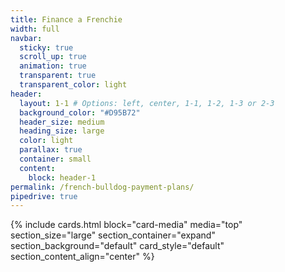 ```yaml
---
title: Finance a Frenchie
width: full
navbar:
  sticky: true
  scroll_up: true
  animation: true
  transparent: true
  transparent_color: light
header:
  layout: 1-1 # Options: left, center, 1-1, 1-2, 1-3 or 2-3
  background_color: "#D95B72"
  header_size: medium
  heading_size: large
  color: light
  parallax: true
  container: small
  content:
    block: header-1
permalink: /french-bulldog-payment-plans/
pipedrive: true
---
```



{% include cards.html 
  block="card-media" 
  media="top" 
  section_size="large"
  section_container="expand"
  section_background="default"
  card_style="default"
  section_content_align="center"
%}

